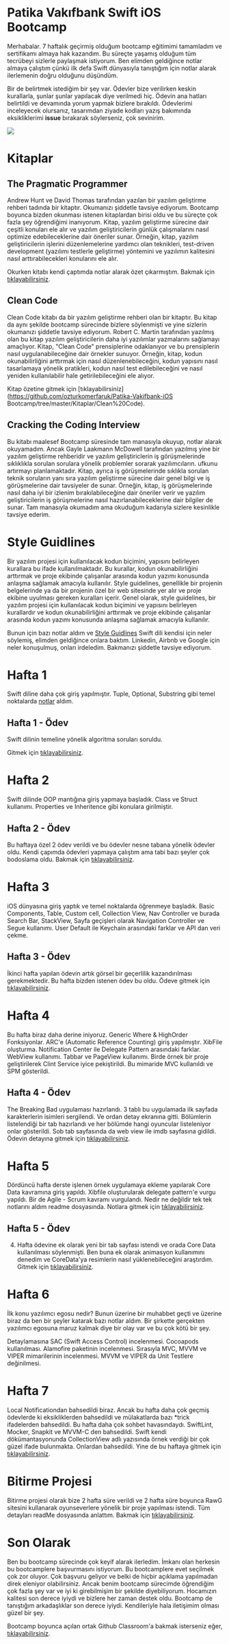 # Patika Vakıfbank Swift iOS Bootcamp

Merhabalar. 7 haftalık geçirmiş olduğum bootcamp eğitimimi tamamladım ve sertifikamı almaya hak kazandım. Bu süreçte yaşamış olduğum tüm tecrübeyi sizlerle paylaşmak istiyorum. Ben elimden geldiğince notlar almaya çalıştım çünkü ilk defa Swift dünyasıyla tanıştığım için notlar alarak ilerlemenin doğru olduğunu düşündüm.

Bir de belirtmek istediğim bir şey var. Ödevler bize verilirken keskin kurallarla, şunlar şunlar yapılacak diye verilmedi hiç. Ödevin ana hatları belirtildi ve devamında yorum yapmak bizlere bırakıldı. Ödevlerimi inceleyecek olursanız, tasarımdan ziyade kodları yazış bakımında eksikliklerimi **issue** bırakarak söylerseniz, çok sevinirim.

<img src="https://user-images.githubusercontent.com/56068905/209977434-73aeaaa6-7758-41ab-a879-a05bb89d38a6.png">

# Kitaplar

## The Pragmatic Programmer 

Andrew Hunt ve David Thomas tarafından yazılan bir yazılım geliştirme rehberi tadında bir kitaptır. Okumanızı şiddetle tavsiye ediyorum. Bootcamp boyunca bizden okunması istenen kitaplardan birisi oldu ve bu süreçte çok fazla şey öğrendiğimi inanıyorum. Kitap, yazılım geliştirme sürecine dair çeşitli konuları ele alır ve yazılım geliştiricilerin günlük çalışmalarını nasıl optimize edebileceklerine dair öneriler sunar. Örneğin, kitap, yazılım geliştiricilerin işlerini düzenlemelerine yardımcı olan teknikleri, test-driven development (yazılımı testlerle geliştirme) yöntemini ve yazılımın kalitesini nasıl arttırabilecekleri konularını ele alır.

Okurken kitabı kendi çaptımda notlar alarak özet çıkarmıştım. Bakmak için [tıklayabilirsiniz](https://github.com/ozturkomerfaruk/Patika-Vakifbank-iOS-Bootcamp/tree/master/Kitaplar/Pragramatic%20Programmer).

## Clean Code  

Clean Code kitabı da bir yazılım geliştirme rehberi olan bir kitaptır. Bu kitap da aynı şekilde bootcamp sürecinde bizlere söylenmişti ve yine sizlerin okumanızı  şiddetle tavsiye ediyorum. Robert C. Martin tarafından yazılmış olan bu kitap yazılım geliştiricilerin daha iyi yazılımlar yazmalarını sağlamayı amaçlıyor. Kitap, "Clean Code" prensiplerine odaklanıyor ve bu prensiplerin nasıl uygulanabileceğine dair örnekler sunuyor. Örneğin, kitap, kodun okunabilirliğini arttırmak için nasıl düzenlenebileceğini, kodun yapısını nasıl tasarlamaya yönelik pratikleri, kodun nasıl test edilebileceğini ve nasıl yeniden kullanılabilir hale getirilebileceğini ele alıyor.

Kitap özetine gitmek için [tıklayabilirsiniz](https://github.com/ozturkomerfaruk/Patika-Vakifbank-iOS Bootcamp/tree/master/Kitaplar/Clean%20Code).

## Cracking the Coding Interview

Bu kitabı maalesef Bootcamp süresinde tam manasıyla okuyup, notlar alarak okuyamadım. Ancak Gayle Laakmann McDowell tarafından yazılmış yine bir yazılım geliştirme rehberidir ve yazılım geliştiriclerin iş görüşmelerinde sıklıklıkla sorulan sorulara yönelik problemler sorarak yazılımcıların. ufkunu artırmayı planlamaktadır. Kitap, ayrıca iş görüşmelerinde sıklıkla sorulan teknik soruların yanı sıra yazılım geliştirme sürecine dair genel bilgi ve iş görüşmelerine dair tavsiyeler de sunar. Örneğin, kitap, iş görüşmelerinde nasıl daha iyi bir izlenim bırakılabileceğine dair öneriler verir ve yazılım geliştiricilerin iş görüşmelerine nasıl hazırlanabileceklerine dair bilgiler de sunar. Tam manasıyla okumadım ama okuduğum kadarıyla sizlere kesinlikle tavsiye ederim.

# Style Guidlines

Bir yazılım projesi için kullanılacak kodun biçimini, yapısını belirleyen kurallara bu ifade kullanılmaktadır. Bu kurallar, kodun okunabilirliğini arttırmak ve proje ekibinde çalışanlar arasında kodun yazımı konusunda anlaşma sağlamak amacıyla kullanılır. Style guidelines, genellikle bir projenin belgelerinde ya da bir projenin özel bir web sitesinde yer alır ve proje ekibine uyulması gereken kuralları içerir. Genel olarak, style guidelines, bir yazılım projesi için kullanılacak kodun biçimini ve yapısını belirleyen kurallardır ve kodun okunabilirliğini arttırmak ve proje ekibinde çalışanlar arasında kodun yazımı konusunda anlaşma sağlamak amacıyla kullanılır.

Bunun için bazı notlar aldım ve [Style Guidlines](https://github.com/ozturkomerfaruk/Patika-Vakifbank-iOS-Bootcamp/tree/master/Style%20Guidlines) Swift dili kendisi için neler söylemiş, elimden geldiğince onlara baktım. Linkedin, Airbnb ve Google için neler konuşulmuş, onları irdeledim. Bakmanızı şiddetle tavsiye ediyorum.

# Hafta 1

Swift diline daha çok giriş yapılmıştır. Tuple, Optional, Substring gibi temel noktalarda [notlar](https://github.com/ozturkomerfaruk/Patika-Vakifbank-iOS-Bootcamp/tree/master/1.%20Hafta) aldım. 

## Hafta 1 - Ödev

Swift dilinin temeline yönelik algoritma soruları soruldu.

Gitmek için [tıklayabilirsiniz](https://github.com/ozturkomerfaruk/Patika-Vakifbank-iOS-Bootcamp/tree/master/Ödevler/1.%20Hafta).

# Hafta 2

Swift dilinde OOP mantığına giriş yapmaya başladık. Class ve Struct kullanımı. Properties ve Inheritence gibi konulara girilmiştir.

## Hafta 2 - Ödev

Bu haftaya özel 2 ödev verildi ve bu ödevler nesne tabana yönelik ödevler oldu. Kendi çapımda ödevleri yapmaya çalıştım ama tabi bazı şeyler çok bodoslama oldu. Bakmak için [tıklayabilirsiniz](https://github.com/ozturkomerfaruk/Patika-Vakifbank-iOS-Bootcamp/tree/master/Ödevler/2.%20Hafta).

# Hafta 3

iOS dünyasına giriş yaptık ve temel noktalarda öğrenmeye başladık. Basic Components, Table, Custom cell, Collection View, Nav Controller ve burada Search Bar, StackView, Sayfa geçişleri olarak Navigation Controller ve Segue kullanımı. User Default ile Keychain arasındaki farklar ve API dan veri çekme.

## Hafta 3 - Ödev

İkinci hafta yapılan ödevin artık görsel bir geçerlilik kazandırılması gerekmektedir. Bu hafta bizden istenen ödev bu oldu. Ödeve gitmek için [tıklayabilirsiniz](https://github.com/ozturkomerfaruk/Patika-Vakifbank-iOS-Bootcamp/blob/master/Ödevler/3.%20Hafta/README.md).

# Hafta 4

Bu hafta biraz daha derine iniyoruz. Generic Where & HighOrder Fonksiyonlar. ARC'e (Automatic Reference Counting) giriş yapılmıştır. XibFile oluşturma. Notification Center ile Delegate Pattern arasındaki farklar. WebView kullanımı. Tabbar ve PageView kullanımı. Birde örnek bir proje geliştirilerek Clint Service iyice pekiştirildi. Bu mimaride MVC kullanıldı ve SPM gösterildi.

## Hafta 4 - Ödev

The Breaking Bad uygulaması hazırlandı. 3 tablı bu uygulamada ilk sayfada karakterlerin isimleri sergilendi. Ve ordan detay ekranına gitti. Bölümlerin listelendiği bir tab hazırlandı ve her bölümde hangi oyuncular listeleniyor onlar gösterildi. Sob tab sayfasında da web view ile imdb sayfasına gidildi. Ödevin detayına gitmek için [tıklayabilirsiniz](https://github.com/ozturkomerfaruk/Patika-Vakifbank-iOS-Bootcamp/tree/master/Ödevler/4.%20Hafta).

# Hafta 5

Dördüncü hafta derste işlenen örnek uygulamaya ekleme yapılarak Core Data kavramına giriş yapıldı. Xibfile oluşturularak delegate pattern'e vurgu yapıldı. Bir de Agile - Scrum kavramı vurgulandı. Nedir ne değildir tek tek notlarını aldım readme dosyasında. Notlara gitmek için [tıklayabilirsiniz](https://github.com/ozturkomerfaruk/Patika-Vakifbank-iOS-Bootcamp/tree/master/5.%20Hafta).

## Hafta 5 - Ödev

4. Hafta ödevine ek olarak yeni bir tab sayfası istendi ve orada Core Data kullanılması söylenmişti. Ben buna ek olarak animasyon kullanımını denedim ve CoreData'ya resimlerin nasıl yüklenebileceğini araştırdım. Gitmek için [tıklayabilirsiniz](https://github.com/ozturkomerfaruk/Patika-Vakifbank-iOS-Bootcamp/tree/master/Ödevler/5.%20Hafta).

# Hafta 6

İlk konu yazılımcı egosu nedir? Bunun üzerine bir muhabbet geçti ve üzerine biraz da ben bir şeyler katarak bazı notlar aldım. Bir şirkette gerçekten yazılımcı egosuna maruz kalmak diye bir olay var ve bu çok kötü bir şey.

Detaylamasına SAC (Swift Access Control) incelenmesi. Cocoapods kullanılması. Alamofire paketinin incelenmesi. Sırasıyla MVC, MVVM ve VIPER mimarilerinin incelenmesi. MVVM ve VIPER da Unit Testlere değinilmesi.

# Hafta 7

Local Notificationdan bahsedildi biraz. Ancak bu hafta daha çok geçmiş ödevlerde ki eksikliklerden bahsedildi ve mülakatlarda bazı *trick ifadelerden bahsedildi. Bu hafta daha çok sohbet havasındaydı. SwiftLint, Mocker, Snapkit ve MVVM-C den bahsedildi. Swift kendi dökümantasyonunda CollectionView adlı yazısında örnek verdiği bir çok güzel ifade bulunmakta. Onlardan bahsedildi. Yine de bu haftaya gitmek için [tıklayabilirsiniz](https://github.com/ozturkomerfaruk/Patika-Vakifbank-iOS-Bootcamp/tree/master/7.%20Hafta).

# Bitirme Projesi

Bitirme projesi olarak bize 2 hafta süre verildi ve 2 hafta süre boyunca RawG sitesini kullanarak oyunseverlere yönelik bir proje yapılması istendi. Tüm detayları readMe dosyasında anlattım. Bakmak için [tıklayabilirsiniz](https://github.com/ozturkomerfaruk/Patika-Vakifbank-iOS-Bootcamp/tree/master/Bitirme%20Projesi).

# Son Olarak 

Ben bu bootcamp sürecinde çok keyif alarak ilerledim. İmkanı olan herkesin bu bootcamplere başvurmasını istiyorum. Bu bootcamplere evet seçilmek çok zor oluyor. Çok başvuru geliyor ve belki de hiçbir açıklama yapılmadan direk eleniyor olabilirsiniz. Ancak benim bootcamp sürecimde öğrendiğim çok fazla şey var ve iyi ki girebilmişim bir şekilde diyebiliyorum. Hocamızın kalitesi son derece iyiydi ve bizlere her zaman destek oldu. Bootcamp de tanıştığım arkadaşlıklar son derece iyiydi. Kendileriyle hala iletişimim olması güzel bir şey. 

Bootcamp boyunca açılan ortak Github Classroom'a bakmak isterseniz eğer, [tıklayabilirsiniz](https://github.com/Vakifbank-IOS-Swift-Patika-Bootcamp).




